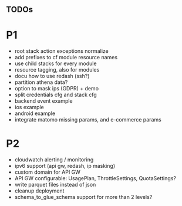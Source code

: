 TODOs
-----

# P1
- root stack action exceptions normalize
- add prefixes to cf module resource names
- use child stacks for every module
- resource tagging, also for modules
- docu how to use redash (ssh?)
- partition athena data?
- option to mask ips (GDPR) + demo
- split credentials cfg and stack cfg
- backend event example 
- ios example
- android example
- integrate matomo missing params, and e-commerce params

# P2
- cloudwatch alerting / monitoring
- ipv6 support (api gw, redash, ip masking)
- custom domain for API GW
- API GW configurable: UsagePlan, ThrottleSettings, QuotaSettings?
- write parquet files instead of json
- cleanup deployment 
- schema_to_glue_schema support for more than 2 levels? 
